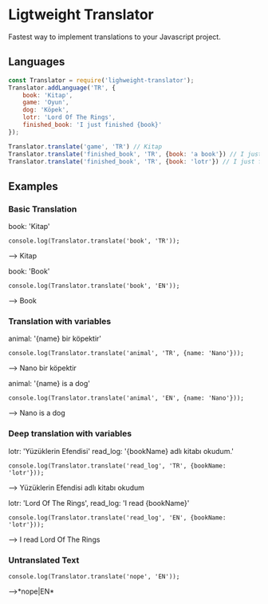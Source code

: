 # Ligtweight Translator

Fastest way to implement translations to your Javascript project.


## Languages

```js
const Translator = require('lighweight-translator');
Translator.addLanguage('TR', {
    book: 'Kitap',
    game: 'Oyun',
    dog: 'Köpek',
    lotr: 'Lord Of The Rings',
    finished_book: 'I just finished {book}'
});

Translator.translate('game', 'TR') // Kitap
Translator.translate('finished_book', 'TR', {book: 'a book'}) // I just finished a book
Translator.translate('finished_book', 'TR', {book: 'lotr'}) // I just finished Lord Of The Rings
```

## Examples

### Basic Translation
book: 'Kitap'

`console.log(Translator.translate('book', 'TR'));`

--> Kitap

book: 'Book'

`console.log(Translator.translate('book', 'EN'));`

--> Book


### Translation with variables
animal: '{name} bir köpektir'

`console.log(Translator.translate('animal', 'TR', {name: 'Nano'}));`

-->  Nano bir köpektir

animal: '{name} is a dog'

`console.log(Translator.translate('animal', 'EN', {name: 'Nano'}));`

--> Nano is a dog


### Deep translation with variables
lotr: 'Yüzüklerin Efendisi'
read_log: '{bookName} adlı kitabı okudum.'

`console.log(Translator.translate('read_log', 'TR', {bookName: 'lotr'}));`

--> Yüzüklerin Efendisi adlı kitabı okudum


lotr: 'Lord Of The Rings',
read_log: 'I read {bookName}'

`console.log(Translator.translate('read_log', 'EN', {bookName: 'lotr'}));`

--> I read Lord Of The Rings

### Untranslated Text

`console.log(Translator.translate('nope', 'EN'));`

-->\*nope|EN\*